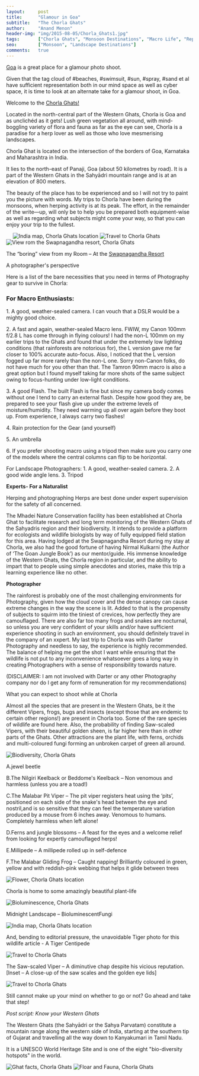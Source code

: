 ```yaml
---
layout:     post
title:      "Glamour in Goa"
subtitle:   "The Chorla Ghats"
author:     "Anand Menon"
header-img: "img/2015-08-05/Chorla_Ghats1.jpg"
tags:		["Chorla Ghats", "Monsoon Destinations", "Macro Life", "Reptiles", "Western Ghats", "Wildlife Destinations", ]
seo:		["Monsoon", "Landscape Destinations"]
comments:   true
---
```



<p><a href="http://www.wilderhood.com/destination/Goa" target="_blank">Goa</a> is a great place for a glamour photo shoot.</p>

<p>Given that the tag cloud of #beaches, #swimsuit, #sun, #spray, #sand et al have sufficient representation both in our mind space as well as cyber space, it is time to look at an alternate take for a glamour shoot, in Goa.</p>

<p>Welcome to the <a href="http://www.wilderhood.com/destination/Goa" target="_blank">Chorla Ghats!</a></p>

<p>Located in the north-central part of the Western Ghats, Chorla is Goa and as unclichéd as it gets! Lush green vegetation all around, with mind-boggling variety of flora and fauna as far as the eye can see, Chorla is a paradise for a herp lover as well as those who love mesmerising landscapes.</p>
<p>Chorla Ghat is located on the intersection of the borders of Goa, Karnataka and Maharashtra in India.</p>
<p>It lies to the north-east of Panaji, Goa (about 50 kilometres by road). It is a part of the Western Ghats in the Sahyādri mountain range and is at an elevation of 800 meters.</p>

<p>The beauty of the place has to be experienced and so I will not try to paint you the picture with words. My trips to Chorla have been during the monsoons, when herping activity is at its peak. The effort, in the remainder of the write—up, will only be to help you be prepared both equipment-wise as well as regarding what subjects might come your way, so that you can enjoy your trip to the fullest.</p>
 
<img src="{{ site.baseurl}}/img/2015-08-05/Chorla_Ghats2.jpg" alt="India map, Chorla Ghats location">

<img src="{{ site.baseurl}}/img/2015-08-05/Chorla_Ghats3.jpg" alt="Travel to Chorla Ghats">

<img src="{{ site.baseurl}}/img/2015-08-05/Chorla_Ghats4.jpg" alt="View rom the Swapnagandha resort, Chorla Ghats">

<p>The “boring” view from my Room – At the <a href="http://www.wilderhood.com/accommodation/Swapnagandha" target="_blank">Swapnagandha Resort</a></p>

<p>A photographer's perspective<p>

<p>Here is a list of the bare necessities that you need in terms of Photography gear to survive in Chorla:</p>

<p><h3>For Macro Enthusiasts:</h3></p>

<p>1.	A good, weather-sealed camera. I can vouch that a DSLR would be a mighty good choice.</p>

<p>2.	A fast and again, weather-sealed Macro lens. FWIW, my Canon 100mm f/2.8 L has come through in flying colours! I had the non-L 100mm on my earlier trips to the Ghats and found that under the extremely low lighting conditions (that rainforests are notorious for), the L version gave me far closer to 100% accurate auto-focus. Also, I noticed that the L version fogged up far more rarely than the non-L one. Sorry non-Canon folks, do not have much for you other than that. The Tamron 90mm macro is also a great option but I found myself taking far more shots of the same subject owing to focus-hunting under low-light conditions.</p>

<p>3.	A good Flash. The built Flash is fine but since my camera body comes without one I tend to carry an external flash. Despite how good they are, be prepared to see your flash give up under the extreme levels of moisture/humidity. They need warming up all over again before they boot up. From experience, I always carry two flashes!</p>

<p>4.	Rain protection for the Gear (and yourself)</p>

<p>5.	An umbrella</p>

<p>6.	If you prefer shooting macro using a tripod then make sure you carry one of the models where the central columns can flip to be horizontal.</p>
<p>For Landscape Photographers:
1.	A good, weather-sealed camera.
2.	A good wide angle lens.
3.	Tripod</p>

<p><strong>Experts- For a Naturalist</strong></p>

<p>Herping and photographing Herps are best done under expert supervision for the safety of all concerned.</p>

<p>The Mhadei Nature Conservation facility has been established at Chorla Ghat to facilitate research and long term monitoring of the Western Ghats of the Sahyadris region and their biodiversity. It intends to provide a platform for ecologists and wildlife biologists by way of fully equipped field station for this area. Having lodged at the Swapnagandha Resort during my stay at Chorla, we also had the good fortune of having Nirmal Kulkarni (the Author of ‘The Goan Jungle Book’) as our mentor/guide. His immense knowledge of the Western Ghats, the Chorla region in particular, and the ability to impart that to people using simple anecdotes and stories, make this trip a learning experience like no other.</p>

<p><strong>Photographer</strong></p>

<p>The rainforest is probably one of the most challenging environments for Photography, given how the cloud cover and the dense canopy can cause extreme changes in the way the scene is lit. Added to that is the propensity of subjects to squirm into the tiniest of crevices, how perfectly they are camouflaged. There are also far too many frogs and snakes are nocturnal, so unless you are very confident of your skills and/or have sufficient experience shooting in such an environment, you should definitely travel in the company of an xxpert. My last trip to Chorla was with <a href="http://www.wilderhood.com/organizer/Darter%20Photography" style="text-decoration:none">Darter Photography</a> and needless to say, the experience is highly recommended. The balance of helping me get the shot I want while ensuring that the wildlife is not put to any inconvenience whatsoever goes a long way in creating Photographers with a sense of responsibility towards nature.</p>
<p>(DISCLAIMER: I am not involved with Darter or any other Photography company nor do I get any form of remuneration for my recommendations)</p>

<p>What you can expect to shoot while at Chorla</p>

<p>Almost all the species that are present in the Western Ghats, be it the different Vipers, frogs, bugs and insects (except those that are endemic to certain other regions!) are present in Chorla too. Some of the rare species of wildlife are found here. Also, the probability of finding Saw-scaled Vipers, with their beautiful golden sheen, is far higher here than in other parts of the Ghats. Other attractions are the plant life, with ferns, orchids and multi-coloured fungi forming an unbroken carpet of green all around.</p>

<img src="{{ site.baseurl}}/img/2015-08-05/Chorla_Ghats5.jpg" alt="Biodiversity, Chorla Ghats">
<p>A.jewel beetle</p>
<p>B.The Nilgiri Keelback or Beddome's Keelback – Non venomous and harmless (unless you are a toad!)</p>
<p>C.The Malabar Pit Viper – The pit viper registers heat using the ‘pits’, positioned on each side of the snake's head between the eye and nostril,and is so sensitive that they can feel the temperature variation produced by a mouse from 6 inches away. Venomous to humans. Completely harmless when left alone!</p>
<p>D.Ferns and jungle blossoms – A feast for the eyes and a welcome relief from looking for expertly camouflaged herps!</p>
<p>E.Millipede – A millipede rolled up in self-defence</p>
<p>F.The Malabar Gliding Frog – Caught napping! Brilliantly coloured in green, yellow and with reddish-pink webbing that helps it glide between trees</p>

<img src="{{ site.baseurl}}/img/2015-08-05/Chorla_Ghats6.jpg" alt="Flower, Chorla Ghats location">
<p>Chorla is home to some amazingly beautiful plant-life</p>

<img src="{{ site.baseurl}}/img/2015-08-05/Chorla_Ghats7.jpg" alt="Bioluminescence, Chorla Ghats">
<p>Midnight Landscape – BioluminescentFungi</p>

<img src="{{ site.baseurl}}/img/2015-08-05/Chorla_Ghats8.jpg" alt="India map, Chorla Ghats location">
<p>And, bending to editorial pressure, the unavoidable Tiger photo for this wildlife article - A Tiger Centipede </p>

<img src="{{ site.baseurl}}/img/2015-08-05/Chorla_Ghats9.jpg" alt="Travel to Chorla Ghats">
<p>The Saw-scaled Viper – A diminutive chap despite his vicious reputation. [Inset – A close-up of the saw scales and the golden eye lids]</p>

<img src="{{ site.baseurl}}/img/2015-08-05/Chorla_Ghats10.jpg" alt="Travel to Chorla Ghats">
<p>Still cannot make up your mind on whether to go or not? Go ahead and take that step!</p>

<p><em>Post script: Know your Western Ghats</em></p>

<p>The Western Ghats (the Sahyādri or the Sahya Parvatam) constitute a mountain range along the western side of India, starting at the southern tip of Gujarat and travelling all the way down to Kanyakumari in Tamil Nadu.</p>

<p>It is a UNESCO World Heritage Site and is one of the eight "bio-diversity hotspots" in the world.</p>

<img src="{{ site.baseurl}}/img/2015-08-05/Chorla_Ghats11.jpg" alt="Ghat facts, Chorla Ghats">

<img src="{{ site.baseurl}}/img/2015-08-05/Chorla_Ghats12.jpg" alt="Floar and Fauna, Chorla Ghats">